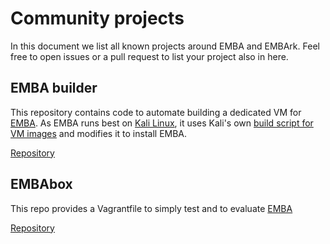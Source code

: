 
# Community projects

In this document we list all known projects around EMBA and EMBArk. Feel free to open issues or a pull request to list your project also in here.

## EMBA builder

This repository contains code to automate building a dedicated VM for [EMBA](https://www.securefirmware.de/). As EMBA runs best on [Kali Linux](https://www.kali.org/), it uses Kali's own [build script for VM images](https://gitlab.com/kalilinux/build-scripts/kali-vm/) and modifies it to install EMBA.

[Repository](https://github.com/SySS-Research/emba-builder)

## EMBAbox

This repo provides a Vagrantfile to simply test and to evaluate [EMBA](https://github.com/e-m-b-a/emba)

[Repository](https://github.com/x7-labs/EMBAbox)
